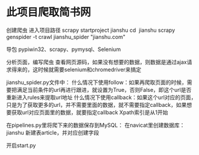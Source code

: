 # 此项目爬取简书网
创建爬虫
进入项目路径
scrapy startproject jianshu
cd  jianshu
scrapy genspider -t crawl jianshu_spider "jianshu.com"

导包
pypiwin32、scrapy、pymysql、Selenium

分析页面，编写爬虫
查看网页源码，如果没有想要的数据，则数据是通过ajax请求得来的，这时候就需要selenium和chromedriver来搞定

jianshu_spider.py文件中：
什么情况下使用follow：如果再爬取页面的时候，需要把满足当前条件的url再进行跟进，就设置为True，否则False，即这个url是否重新进入rules来提取url地址
什么情况下使用callback：如果这个url对应的页面，只是为了获取更多的url，并不需要里面的数据，就不需要指定callback，如果想要获取url对应页面里的数据，就要指定callback
Xpath索引是从1开始

在pipelines.py里将爬下来的数据保存到MySQL：
在navicat里创建数据库：jianshu
新建表article，并对应创建字段

开启start.py
